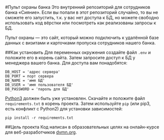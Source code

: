 #Пульт охраны банка
Это внутренний репозиторий для сотрудников банка «Сияние». Если вы попали в этот репозиторий случайно, то вы не сможете его запустить, т.к. у вас нет доступа к БД, но можете свободно использовать код вёрстки или посмотреть как реализованы запросы к БД.

Пульт охраны — это сайт, который можно подключить к удалённой базе данных с визитами и карточками пропуска сотрудников нашего банка.

##Как установить
Для переменных окружения создайте файл `.env` и положите его в корень сайта. Затем запросите доступ к БД
у менеджера вашего банка. Для доступа вам понадобятся:

    DB_HOST = 'адрес сервера'
    DB_PORT = порт сервера
    DB_NAME = 'имя БД'
    DB_USER = 'имя пользователя БД'
    DB_PASSWORD = 'пароль для БД'


[Python3](https://www.python.org/downloads/) должен быть уже установлен. Скачайте и положите файл `requirements.txt`
в корень проекта. Затем используйте `pip`
 (или pip3, есть конфликт с Python2) для установки зависимостей:

    pip install -r requirements.txt


##Цель проекта
Код написан в образовательных целях на онлайн-курсе для веб-разработчиков [dvmn.org](https://dvmn.org/).